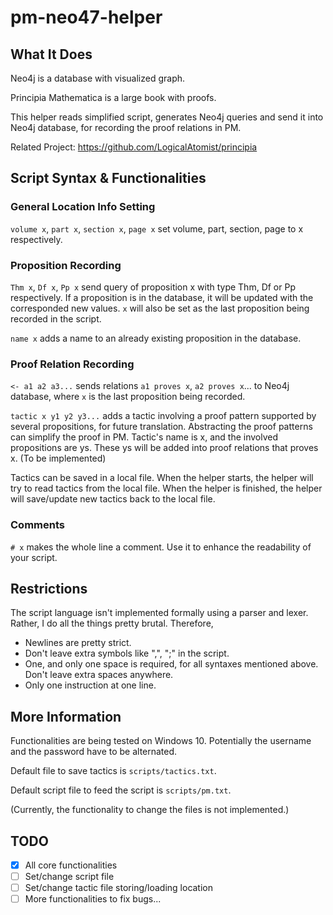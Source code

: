 # pm-neo47-helper
## What It Does

Neo4j is a database with visualized graph.

Principia Mathematica is a large book with proofs.

This helper reads simplified script, generates Neo4j queries and send it into Neo4j database, for recording the proof relations in PM.

Related Project: https://github.com/LogicalAtomist/principia

## Script Syntax & Functionalities

### General Location Info Setting

`volume x`, `part x`, `section x`, `page x` set volume, part, section, page to x respectively. 

### Proposition Recording

`Thm x`, `Df x`, `Pp x` send query of proposition x with type Thm, Df or Pp respectively. If a proposition is in the database, it will be updated with the corresponded new values. `x` will also be set as the last proposition being recorded in the script.

`name x` adds a name to an already existing proposition in the database.

### Proof Relation Recording

`<- a1 a2 a3...` sends relations `a1 proves x`, `a2 proves x`... to Neo4j database, where `x` is the last proposition being recorded. 

`tactic x y1 y2 y3...` adds a tactic involving a proof pattern supported by several propositions, for future translation. Abstracting the proof patterns can simplify the proof in PM. Tactic's name is x, and the involved propositions are ys. These ys will be added into proof relations that proves x. (To be implemented)

Tactics can be saved in a local file. When the helper starts, the helper will try to read tactics from the local file. When the helper is finished, the helper will save/update new tactics back to the local file.

### Comments

`# x` makes the whole line a comment. Use it to enhance the readability of your script.


## Restrictions

The script language isn't implemented formally using a parser and lexer. Rather, I do all the things pretty brutal. Therefore,

- Newlines are pretty strict. 
- Don't leave extra symbols like ",", ";" in the script. 
- One, and only one space is required, for all syntaxes mentioned above. Don't leave extra spaces anywhere.
- Only one instruction at one line.



## More Information

Functionalities are being tested on Windows 10. Potentially the username and the password have to be alternated.

Default file to save tactics is `scripts/tactics.txt`.

Default script file to feed the script is `scripts/pm.txt`.

(Currently, the functionality to change the files is not implemented.)



## TODO

- [x] All core functionalities
- [ ] Set/change script file
- [ ] Set/change tactic file storing/loading location
- [ ] More functionalities to fix bugs...
